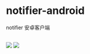 notifier-android
================

notifier 安卓客户端<br/><br />

<img src="https://farm6.staticflickr.com/5548/12793587895_9af200bb34.jpg"/>
<img src="https://farm3.staticflickr.com/2819/12793457393_6b6d9c768a.jpg"/>